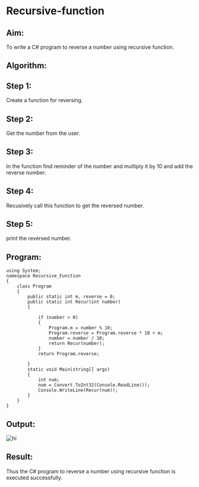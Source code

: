 # Recursive-function

## Aim:
To write a C# program to reverse a number using recursive function.

## Algorithm:
## Step 1:
Create a function for reversing.
## Step 2:
Get the number from the user.
## Step 3:
In the function find reminder of the number and multiply it by 10 and add the reverse number.
## Step 4:
Recusively call this function to get the reversed number.
## Step 5:
print the reversed number.

## Program:
~~~
using System;
namespace Recursive_Function
{
    class Program
    {
        public static int m, reverse = 0;
        public static int Recur(int number)
        {
            
            if (number > 0)
            {
                Program.m = number % 10;
                Program.reverse = Program.reverse * 10 + m;
                number = number / 10;
                return Recur(number);
            }
            return Program.reverse;

        }
        static void Main(string[] args)
        {
            int num;
            num = Convert.ToInt32(Console.ReadLine());
            Console.WriteLine(Recur(num));
        }
    }
}
~~~
## Output:

![hi](https://github.com/Nivetham1710/Recursive-function/assets/94155183/d11d3f6f-4927-47d4-b1a6-d2babf07f6f4)

## Result:
Thus the C# program to reverse a number using recursive function is executed successfully.
